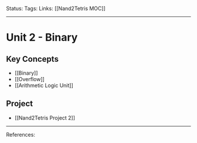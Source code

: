 Status:
Tags:
Links: [[Nand2Tetris MOC]]
___
# Unit 2 - Binary
## Key Concepts
- [[Binary]]
- [[Overflow]]
- [[Arithmetic Logic Unit]]
## Project
- [[Nand2Tetris Project 2]]
___
References:
